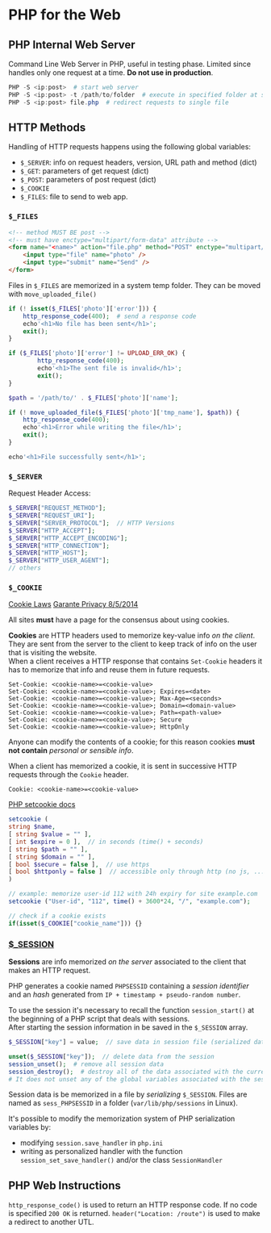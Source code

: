 # PHP for the Web

## PHP Internal Web Server

Command Line Web Server in PHP, useful in testing phase. Limited since handles only one request at a time. **Do not use in production**.

```ps1
PHP -S <ip:post>  # start web server
PHP -S <ip:post> -t /path/to/folder  # execute in specified folder at specified address
PHP -S <ip:post> file.php  # redirect requests to single file
```

## HTTP Methods

Handling of HTTP requests happens using the following global variables:

- `$_SERVER`: info on request headers, version, URL path and method (dict)
- `$_GET`: parameters of get request (dict)
- `$_POST`: parameters of post request (dict)
- `$_COOKIE`
- `$_FILES`: file to send to web app.

### `$_FILES`

```html
<!-- method MUST BE post -->
<!-- must have enctype="multipart/form-data" attribute -->
<form name="<name>" action="file.php" method="POST" enctype="multipart/form-data">
    <input type="file" name="photo" />
    <input type="submit" name="Send" />
</form>
```

Files in `$_FILES` are memorized in a system temp folder. They can be moved with `move_uploaded_file()`

```php
if (! isset($_FILES['photo']['error'])) {
    http_response_code(400);  # send a response code
    echo'<h1>No file has been sent</h1>';
    exit();
}

if ($_FILES['photo']['error'] != UPLOAD_ERR_OK) {
        http_response_code(400);
        echo'<h1>The sent file is invalid</h1>';
        exit();
}

$path = '/path/to/' . $_FILES['photo']['name'];

if (! move_uploaded_file($_FILES['photo']['tmp_name'], $path)) {
    http_response_code(400);
    echo'<h1>Error while writing the file</h1>';
    exit();
}

echo'<h1>File successfully sent</h1>';
```

### `$_SERVER`

Request Header Access:

```php
$_SERVER["REQUEST_METHOD"];
$_SERVER["REQUEST_URI"];
$_SERVER["SERVER_PROTOCOL"];  // HTTP Versions
$_SERVER["HTTP_ACCEPT"];
$_SERVER["HTTP_ACCEPT_ENCODING"];
$_SERVER["HTTP_CONNECTION"];
$_SERVER["HTTP_HOST"];
$_SERVER["HTTP_USER_AGENT"];
// others
```

### `$_COOKIE`

[Cookie Laws](https://www.iubenda.com/it/cookie-solution)
[Garante Privacy 8/5/2014](http://www.privacy.it/archivio/garanteprovv201405081.html)

All sites **must** have a page for the consensus about using cookies.

**Cookies** are HTTP headers used to memorize key-value info *on the client*. They are sent from the server to the client to keep track of info on the user that is visiting the website.  
When a client receives a HTTP response that contains `Set-Cookie` headers it has to memorize that info and reuse them in future requests.

```http
Set-Cookie: <cookie-name>=<cookie-value>
Set-Cookie: <cookie-name>=<cookie-value>; Expires=<date>
Set-Cookie: <cookie-name>=<cookie-value>; Max-Age=<seconds>
Set-Cookie: <cookie-name>=<cookie-value>; Domain=<domain-value>
Set-Cookie: <cookie-name>=<cookie-value>; Path=<path-value>
Set-Cookie: <cookie-name>=<cookie-value>; Secure
Set-Cookie: <cookie-name>=<cookie-value>; HttpOnly
```

Anyone can modify the contents of a cookie; for this reason cookies **must not contain** *personal or sensible info*.

When a client has memorized a cookie, it is sent in successive HTTP requests through the `Cookie` header.

```http
Cookie: <cookie-name>=<cookie-value>
```

[PHP setcookie docs](https://www.php.net/manual/en/function.setcookie.php)

```php
setcookie (
string $name,
[ string $value = "" ],
[ int $expire = 0 ],  // in seconds (time() + seconds)
[ string $path = "" ],
[ string $domain = "" ],
[ bool $secure = false ],  // use https
[ bool $httponly = false ]  // accessible only through http (no js, ...)
)

// example: memorize user-id 112 with 24h expiry for site example.com
setcookie ("User-id", "112", time() + 3600*24, "/", "example.com");

// check if a cookie exists
if(isset($_COOKIE["cookie_name"])) {}
```

### [$_SESSION](https://www.php.net/manual/en/ref.session.php)

**Sessions** are info memorized *on the server* associated to the client that makes an HTTP request.

PHP generates a cookie named `PHPSESSID` containing a *session identifier* and an *hash* generated from `IP + timestamp + pseudo-random number`.

To use the session it's necessary to recall the function `session_start()` at the beginning of a PHP script that deals with sessions.  
After starting the session information in be saved in the `$_SESSION` array.

```php
$_SESSION["key"] = value;  // save data in session file (serialized data)

unset($_SESSION["key"]);  // delete data from the session
session_unset();  # remove all session data
session_destroy();  # destroy all of the data associated with the current session.
# It does not unset any of the global variables associated with the session, or unset the session cookie.
```

Session data is be memorized in a file by *serializing* `$_SESSION`. Files are named as `sess_PHPSESSID` in a folder (`var/lib/php/sessions` in Linux).

It's possible to modify the memorization system of PHP serialization variables by:

- modifying `session.save_handler` in `php.ini`
- writing as personalized handler with the function `session_set_save_handler()` and/or the class `SessionHandler`

## PHP Web Instructions

`http_response_code()` is used to return an HTTP response code. If no code is specified `200 OK` is returned.
`header("Location: /route")` is used to make a redirect to another UTL.
